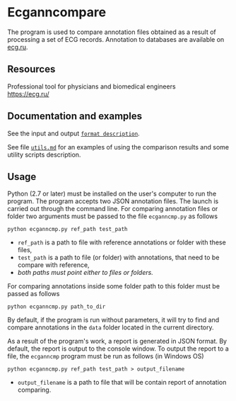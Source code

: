 # Ecganncompare

The program is used to compare annotation files obtained as a result of processing a set of ECG records. 
Annotation to databases are available on [ecg.ru](https://ecg.ru/).

## Resources

Professional tool for physicians and biomedical engineers  
https://ecg.ru/

## Documentation and examples

See the input and output [`format description`](./docs/formats.md).

See file [`utils.md`](./docs/utils.md) for an examples of using the comparison results and some utility scripts description.

## Usage

Python (2.7 or later) must be installed on the user's computer to run the program.
The program accepts two JSON annotation files.
The launch is carried out through the command line.
For comparing annotation files or folder two arguments must be passed to the file `ecganncmp.py` as follows

    python ecganncmp.py ref_path test_path

- `ref_path` is a path to file with reference annotations or folder with these files,
- `test_path` is a path to file (or folder) with annotations, that need to be compare with reference,
- _both paths must point either to files or folders._

For comparing annotations inside some folder path to this folder must be passed as follows

    python ecganncmp.py path_to_dir

By default, if the program is run without parameters, it will try to find and compare annotations in the `data` folder located in the current directory.

As a result of the program's work, a report is generated in JSON format.
By default, the report is output to the console window.
To output the report to a file, the `ecganncmp` program must be run as follows (in Windows OS)

    python ecganncmp.py ref_path test_path > output_filename

- `output_filename` is a path to file that will be contain report of annotation comparing.
